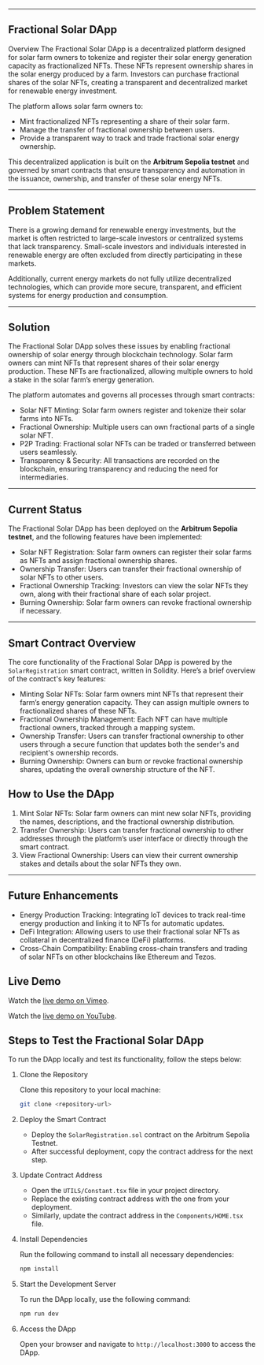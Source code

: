 

---

## Fractional Solar DApp

Overview
The Fractional Solar DApp is a decentralized platform designed for solar farm owners to tokenize and register their solar energy generation capacity as fractionalized NFTs. These NFTs represent ownership shares in the solar energy produced by a farm. Investors can purchase fractional shares of the solar NFTs, creating a transparent and decentralized market for renewable energy investment.

The platform allows solar farm owners to:
- Mint fractionalized NFTs representing a share of their solar farm.
- Manage the transfer of fractional ownership between users.
- Provide a transparent way to track and trade fractional solar energy ownership.

This decentralized application is built on the **Arbitrum Sepolia testnet** and governed by smart contracts that ensure transparency and automation in the issuance, ownership, and transfer of these solar energy NFTs.

---

## Problem Statement
There is a growing demand for renewable energy investments, but the market is often restricted to large-scale investors or centralized systems that lack transparency. Small-scale investors and individuals interested in renewable energy are often excluded from directly participating in these markets. 

Additionally, current energy markets do not fully utilize decentralized technologies, which can provide more secure, transparent, and efficient systems for energy production and consumption.

---

## Solution
The Fractional Solar DApp solves these issues by enabling fractional ownership of solar energy through blockchain technology. Solar farm owners can mint NFTs that represent shares of their solar energy production. These NFTs are fractionalized, allowing multiple owners to hold a stake in the solar farm’s energy generation. 

The platform automates and governs all processes through smart contracts:
- Solar NFT Minting: Solar farm owners register and tokenize their solar farms into NFTs.
- Fractional Ownership: Multiple users can own fractional parts of a single solar NFT.
- P2P Trading: Fractional solar NFTs can be traded or transferred between users seamlessly.
- Transparency & Security: All transactions are recorded on the blockchain, ensuring transparency and reducing the need for intermediaries.

---

## Current Status
The Fractional Solar DApp has been deployed on the **Arbitrum Sepolia testnet**, and the following features have been implemented:
- Solar NFT Registration: Solar farm owners can register their solar farms as NFTs and assign fractional ownership shares.
- Ownership Transfer: Users can transfer their fractional ownership of solar NFTs to other users.
- Fractional Ownership Tracking: Investors can view the solar NFTs they own, along with their fractional share of each solar project.
- Burning Ownership: Solar farm owners can revoke fractional ownership if necessary.

---

## Smart Contract Overview
The core functionality of the Fractional Solar DApp is powered by the `SolarRegistration` smart contract, written in Solidity. Here’s a brief overview of the contract's key features:

- Minting Solar NFTs: Solar farm owners mint NFTs that represent their farm’s energy generation capacity. They can assign multiple owners to fractionalized shares of these NFTs.
- Fractional Ownership Management: Each NFT can have multiple fractional owners, tracked through a mapping system.
- Ownership Transfer: Users can transfer fractional ownership to other users through a secure function that updates both the sender's and recipient's ownership records.
- Burning Ownership: Owners can burn or revoke fractional ownership shares, updating the overall ownership structure of the NFT.



## How to Use the DApp
1. Mint Solar NFTs: Solar farm owners can mint new solar NFTs, providing the names, descriptions, and the fractional ownership distribution.
2. Transfer Ownership: Users can transfer fractional ownership to other addresses through the platform’s user interface or directly through the smart contract.
3. View Fractional Ownership: Users can view their current ownership stakes and details about the solar NFTs they own.

---

## Future Enhancements
- Energy Production Tracking: Integrating IoT devices to track real-time energy production and linking it to NFTs for automatic updates.
- DeFi Integration: Allowing users to use their fractional solar NFTs as collateral in decentralized finance (DeFi) platforms.
- Cross-Chain Compatibility: Enabling cross-chain transfers and trading of solar NFTs on other blockchains like Ethereum and Tezos.



## Live Demo

Watch the [live demo on Vimeo](https://vimeo.com/1021342143#t=0).


Watch the [live demo on YouTube](https://youtu.be/qRMcwQ4q_Es).



## Steps to Test the Fractional Solar DApp

To run the DApp locally and test its functionality, follow the steps below:

1. Clone the Repository
   
   Clone this repository to your local machine:
   ```bash
   git clone <repository-url>
   ```

2. Deploy the Smart Contract

   - Deploy the `SolarRegistration.sol` contract on the Arbitrum Sepolia Testnet.
   - After successful deployment, copy the contract address for the next step.

3. Update Contract Address

   - Open the `UTILS/Constant.tsx` file in your project directory.
   - Replace the existing contract address with the one from your deployment.
   - Similarly, update the contract address in the `Components/HOME.tsx` file.

4. Install Dependencies

   Run the following command to install all necessary dependencies:
   ```bash
   npm install
   ```

5. Start the Development Server

   To run the DApp locally, use the following command:
   ```bash
   npm run dev
   ```

6. Access the DApp

   Open your browser and navigate to `http://localhost:3000` to access the DApp.




